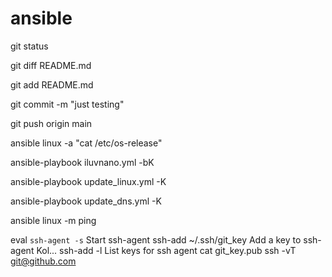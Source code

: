 # ansible

git status

git diff README.md

git add README.md

git commit -m "just testing"

git push origin main


ansible linux -a "cat /etc/os-release"

ansible-playbook iluvnano.yml -bK

ansible-playbook update_linux.yml -K

ansible-playbook update_dns.yml -K

ansible linux -m ping


eval `ssh-agent -s`       Start ssh-agent
ssh-add ~/.ssh/git_key    Add a key to ssh-agent Kol...
ssh-add -l                List keys for ssh agent
cat git_key.pub
ssh -vT git@github.com
